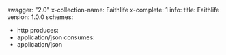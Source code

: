swagger: "2.0"
x-collection-name: Faithlife
x-complete: 1
info:
  title: Faithlife
  version: 1.0.0
schemes:
- http
produces:
- application/json
consumes:
- application/json